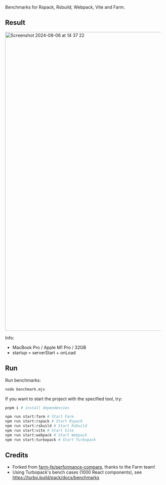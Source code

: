 
Benchmarks for Rspack, Rsbuild, Webpack, Vite and Farm.

## Result

<img width="965" alt="Screenshot 2024-08-06 at 14 37 22" src="https://github.com/user-attachments/assets/21ce7535-582c-462e-884f-d545ae8b82df">

Info:

- MacBook Pro / Apple M1 Pro / 32GB
- startup = serverStart + onLoad

## Run

Run benchmarks:

```bash
node benchmark.mjs
```

If you want to start the project with the specified tool, try:

```bash
pnpm i # install dependencies

npm run start:farm # Start Farm
npm run start:rspack # Start Rspack
npm run start:rsbuild # Start Rsbuild
npm run start:vite # Start Vite
npm run start:webpack # Start Webpack
npm run start:turbopack # Start Turbopack
```

## Credits

- Forked from [farm-fe/performance-compare](https://github.com/farm-fe/performance-compare), thanks to the Farm team!
- Using Turbopack's bench cases (1000 React components), see https://turbo.build/pack/docs/benchmarks
